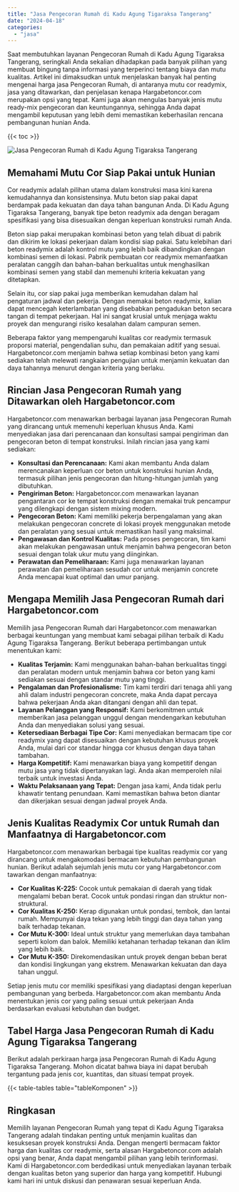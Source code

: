 ```yaml
---
title: "Jasa Pengecoran Rumah di Kadu Agung Tigaraksa Tangerang"
date: "2024-04-18"
categories: 
  - "jasa"
---
```



Saat membutuhkan layanan Pengecoran Rumah di Kadu Agung Tigaraksa Tangerang, seringkali Anda sekalian dihadapkan pada banyak pilihan yang membuat bingung tanpa informasi yang terperinci tentang biaya dan mutu kualitas. Artikel ini dimaksudkan untuk menjelaskan banyak hal penting mengenai harga jasa Pengecoran Rumah, di antaranya mutu cor readymix, jasa yang ditawarkan, dan penjelasan kenapa Hargabetoncor.com merupakan opsi yang tepat. Kami juga akan mengulas banyak jenis mutu ready-mix pengecoran dan keuntungannya, sehingga Anda dapat mengambil keputusan yang lebih demi memastikan keberhasilan rencana pembangunan hunian Anda.

{{< toc >}}

![Jasa Pengecoran Rumah di Kadu Agung Tigaraksa Tangerang](https://hargareadymixid.github.io/hbc/readymix-hbc%20(18).png)

## Memahami Mutu Cor Siap Pakai untuk Hunian

Cor readymix adalah pilihan utama dalam konstruksi masa kini karena kemudahannya dan konsistensinya. Mutu beton siap pakai dapat berdampak pada kekuatan dan daya tahan bangunan Anda. Di Kadu Agung Tigaraksa Tangerang, banyak tipe beton readymix ada dengan beragam spesifikasi yang bisa disesuaikan dengan keperluan konstruksi rumah Anda.

Beton siap pakai merupakan kombinasi beton yang telah dibuat di pabrik dan dikirim ke lokasi pekerjaan dalam kondisi siap pakai. Satu kelebihan dari beton readymix adalah kontrol mutu yang lebih baik dibandingkan dengan kombinasi semen di lokasi. Pabrik pembuatan cor readymix memanfaatkan peralatan canggih dan bahan-bahan berkualitas untuk menghasilkan kombinasi semen yang stabil dan memenuhi kriteria kekuatan yang ditetapkan.

Selain itu, cor siap pakai juga memberikan kemudahan dalam hal pengaturan jadwal dan pekerja. Dengan memakai beton readymix, kalian dapat mencegah keterlambatan yang disebabkan pengadukan beton secara tangan di tempat pekerjaan. Hal ini sangat krusial untuk menjaga waktu proyek dan mengurangi risiko kesalahan dalam campuran semen.

Beberapa faktor yang mempengaruhi kualitas cor readymix termasuk proporsi material, pengendalian suhu, dan pemakaian aditif yang sesuai. Hargabetoncor.com menjamin bahwa setiap kombinasi beton yang kami sediakan telah melewati rangkaian pengujian untuk menjamin kekuatan dan daya tahannya menurut dengan kriteria yang berlaku.

## Rincian Jasa Pengecoran Rumah yang Ditawarkan oleh Hargabetoncor.com

Hargabetoncor.com menawarkan berbagai layanan jasa Pengecoran Rumah yang dirancang untuk memenuhi keperluan khusus Anda. Kami menyediakan jasa dari perencanaan dan konsultasi sampai pengiriman dan pengecoran beton di tempat konstruksi. Inilah rincian jasa yang kami sediakan:

- **Konsultasi dan Perencanaan:** Kami akan membantu Anda dalam merencanakan keperluan cor beton untuk konstruksi hunian Anda, termasuk pilihan jenis pengecoran dan hitung-hitungan jumlah yang dibutuhkan.
- **Pengiriman Beton:** Hargabetoncor.com menawarkan layanan pengantaran cor ke tempat konstruksi dengan memakai truk pencampur yang dilengkapi dengan sistem mixing modern.
- **Pengecoran Beton:** Kami memiliki pekerja berpengalaman yang akan melakukan pengecoran concrete di lokasi proyek menggunakan metode dan peralatan yang sesuai untuk memastikan hasil yang maksimal.
- **Pengawasan dan Kontrol Kualitas:** Pada proses pengecoran, tim kami akan melakukan pengawasan untuk menjamin bahwa pengecoran beton sesuai dengan tolak ukur mutu yang diinginkan.
- **Perawatan dan Pemeliharaan:** Kami juga menawarkan layanan perawatan dan pemeliharaan sesudah cor untuk menjamin concrete Anda mencapai kuat optimal dan umur panjang.

## Mengapa Memilih Jasa Pengecoran Rumah dari Hargabetoncor.com

Memilih jasa Pengecoran Rumah dari Hargabetoncor.com menawarkan berbagai keuntungan yang membuat kami sebagai pilihan terbaik di Kadu Agung Tigaraksa Tangerang. Berikut beberapa pertimbangan untuk menentukan kami:

- **Kualitas Terjamin:** Kami menggunakan bahan-bahan berkualitas tinggi dan peralatan modern untuk menjamin bahwa cor beton yang kami sediakan sesuai dengan standar mutu yang tinggi.
- **Pengalaman dan Profesionalisme:** Tim kami terdiri dari tenaga ahli yang ahli dalam industri pengecoran concrete, maka Anda dapat percaya bahwa pekerjaan Anda akan ditangani dengan ahli dan tepat.
- **Layanan Pelanggan yang Responsif:** Kami berkomitmen untuk memberikan jasa pelanggan unggul dengan mendengarkan kebutuhan Anda dan menyediakan solusi yang sesuai.
- **Ketersediaan Berbagai Tipe Cor:** Kami menyediakan bermacam tipe cor readymix yang dapat disesuaikan dengan kebutuhan khusus proyek Anda, mulai dari cor standar hingga cor khusus dengan daya tahan tambahan.
- **Harga Kompetitif:** Kami menawarkan biaya yang kompetitif dengan mutu jasa yang tidak dipertanyakan lagi. Anda akan memperoleh nilai terbaik untuk investasi Anda.
- **Waktu Pelaksanaan yang Tepat:** Dengan jasa kami, Anda tidak perlu khawatir tentang penundaan. Kami memastikan bahwa beton diantar dan dikerjakan sesuai dengan jadwal proyek Anda.

## Jenis Kualitas Readymix Cor untuk Rumah dan Manfaatnya di Hargabetoncor.com

Hargabetoncor.com menawarkan berbagai tipe kualitas readymix cor yang dirancang untuk mengakomodasi bermacam kebutuhan pembangunan hunian. Berikut adalah sejumlah jenis mutu cor yang Hargabetoncor.com tawarkan dengan manfaatnya:

- **Cor Kualitas K-225:** Cocok untuk pemakaian di daerah yang tidak mengalami beban berat. Cocok untuk pondasi ringan dan struktur non-struktural.
- **Cor Kualitas K-250:** Kerap digunakan untuk pondasi, tembok, dan lantai rumah. Mempunyai daya tekan yang lebih tinggi dan daya tahan yang baik terhadap tekanan.
- **Cor Mutu K-300:** Ideal untuk struktur yang memerlukan daya tambahan seperti kolom dan balok. Memiliki ketahanan terhadap tekanan dan iklim yang lebih baik.
- **Cor Mutu K-350:** Direkomendasikan untuk proyek dengan beban berat dan kondisi lingkungan yang ekstrem. Menawarkan kekuatan dan daya tahan unggul.

Setiap jenis mutu cor memiliki spesifikasi yang diadaptasi dengan keperluan pembangunan yang berbeda. Hargabetoncor.com akan membantu Anda menentukan jenis cor yang paling sesuai untuk pekerjaan Anda berdasarkan evaluasi kebutuhan dan budget.

## Tabel Harga Jasa Pengecoran Rumah di Kadu Agung Tigaraksa Tangerang

Berikut adalah perkiraan harga jasa Pengecoran Rumah di Kadu Agung Tigaraksa Tangerang. Mohon dicatat bahwa biaya ini dapat berubah tergantung pada jenis cor, kuantitas, dan situasi tempat proyek.

{{< table-tables table="tableKomponen" >}}

## Ringkasan

Memilih layanan Pengecoran Rumah yang tepat di Kadu Agung Tigaraksa Tangerang adalah tindakan penting untuk menjamin kualitas dan kesuksesan proyek konstruksi Anda. Dengan mengerti bermacam faktor harga dan kualitas cor readymix, serta alasan Hargabetoncor.com adalah opsi yang benar, Anda dapat mengambil pilihan yang lebih terinformasi. Kami di Hargabetoncor.com berdedikasi untuk menyediakan layanan terbaik dengan kualitas beton yang superior dan harga yang kompetitif. Hubungi kami hari ini untuk diskusi dan penawaran sesuai keperluan Anda.
